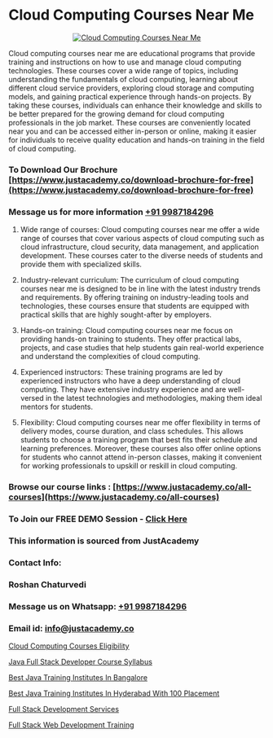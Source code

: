 # Cloud Computing Courses Near Me

<p align="center">
  <a href="https://justacademy.co/all-courses">
    <img src="https://i.ibb.co/FJQ9DDy/cloud-computing.webp" alt="Cloud Computing Courses Near Me">
  </a>
</p>


Cloud computing courses near me are educational programs that provide training and instructions on how to use and manage cloud computing technologies. These courses cover a wide range of topics, including understanding the fundamentals of cloud computing, learning about different cloud service providers, exploring cloud storage and computing models, and gaining practical experience through hands-on projects. By taking these courses, individuals can enhance their knowledge and skills to be better prepared for the growing demand for cloud computing professionals in the job market. These courses are conveniently located near you and can be accessed either in-person or online, making it easier for individuals to receive quality education and hands-on training in the field of cloud computing.
### To Download Our Brochure [https://www.justacademy.co/download-brochure-for-free](https://www.justacademy.co/download-brochure-for-free)
### Message us for more information [+91 9987184296](https://api.whatsapp.com/send?phone=919987184296)
1) Wide range of courses: Cloud computing courses near me offer a wide range of courses that cover various aspects of cloud computing such as cloud infrastructure, cloud security, data management, and application development. These courses cater to the diverse needs of students and provide them with specialized skills.

2) Industry-relevant curriculum: The curriculum of cloud computing courses near me is designed to be in line with the latest industry trends and requirements. By offering training on industry-leading tools and technologies, these courses ensure that students are equipped with practical skills that are highly sought-after by employers.

3) Hands-on training: Cloud computing courses near me focus on providing hands-on training to students. They offer practical labs, projects, and case studies that help students gain real-world experience and understand the complexities of cloud computing.

4) Experienced instructors: These training programs are led by experienced instructors who have a deep understanding of cloud computing. They have extensive industry experience and are well-versed in the latest technologies and methodologies, making them ideal mentors for students.

5) Flexibility: Cloud computing courses near me offer flexibility in terms of delivery modes, course duration, and class schedules. This allows students to choose a training program that best fits their schedule and learning preferences. Moreover, these courses also offer online options for students who cannot attend in-person classes, making it convenient for working professionals to upskill or reskill in cloud computing.

### Browse our course links : [https://www.justacademy.co/all-courses](https://www.justacademy.co/all-courses) 
### To Join our FREE DEMO Session - [Click Here](https://www.justacademy.co/register-for-course-demo)


### This information is sourced from JustAcademy
### Contact Info:
### Roshan Chaturvedi
### Message us on Whatsapp: [+91 9987184296](https://api.whatsapp.com/send?phone=919987184296)
### Email id: [info@justacademy.co](mailto:info@justacademy.co)
                
[Cloud Computing Courses Eligibility](https://www.linkedin.com/pulse/cloud-computing-course-description-justacademy-beangaluru-9kvxc?trackingId=4mrmhPCxaIOvTP%2FdLezrNw%3D%3D&lipi=urn%3Ali%3Apage%3Ad_flagship3_company_admin%3B2qwrzgiWQzeuI91QF0QA9w%3D%3D)

[Java Full Stack Developer Course Syllabus](https://www.linkedin.com/pulse/java-full-stack-developer-course-syllabus-justacademy-chandigarh-klaqe/)

[Best Java Training Institutes In Bangalore](https://medium.com/@abhidnya.1068/best-java-training-institutes-in-bangalore-4a7b3f7c0f4c)

[Best Java Training Institutes In Hyderabad With 100 Placement](https://medium.com/@kumarishimmi99/best-java-training-institutes-in-hyderabad-with-100-placement-926da1c387b9)

[Full Stack Development Services](https://justacademyin.github.io/Articles/Full-Stack-Development-Services)

[Full Stack Web Development Training](https://justacademyin.github.io/Articles/Full-Stack-Web-Development-Training)

